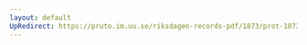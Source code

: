```yaml
---
layout: default
UpRedirect: https://pruto.im.uu.se/riksdagen-records-pdf/1873/prot-1873--fk--407.pdf
---
```

